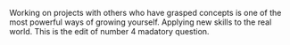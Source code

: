 Working on projects with others who have grasped concepts is one of the most powerful ways of growing yourself. Applying new skills to the real world. 
This is the edit of number 4 madatory question. 
